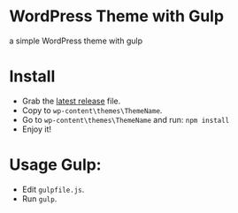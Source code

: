 # WordPress Theme with Gulp
a simple WordPress theme with gulp

# Install
- Grab the [latest release](https://github.com/sajaddp/WordPress-Theme-with-Gulp/releases/latest) file. 
- Copy to `wp-content\themes\ThemeName`.
- Go to `wp-content\themes\ThemeName` and run: `npm install`
- Enjoy it!

# Usage Gulp:
- Edit `gulpfile.js`.
- Run `gulp`.